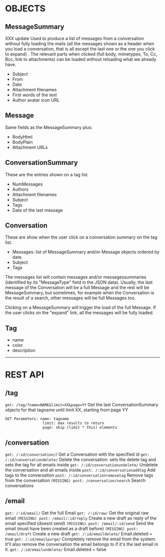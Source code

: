 # OBJECTS

## MessageSummary
XXX update
Used to produce a list of messages from a conversation without
fully loading the mails (all the messages shown as a header when you load a
conversation, that is all except the last one or the one you click to expand) .
The relevant parts when clicked (full body, mimetypes, To, Cc, Bcc, link to
attachments) can be loaded without reloading what we already have.

- Subject
- From
- Date
- Attachment filenames
- First words of the text
- Author avatar icon URL

## Message
Same fields as the MessageSummary plus:

- BodyHtml
- BodyPlain
- Attachment URLs

## ConversationSummary
These are the entries shown on a tag list.

- NumMessages
- Authors
- Attachment filenames
- Subject
- Tags
- Date of the last message

## Conversation
These are show when the user click on a conversation summary on the tag list. 

- Messages: list of MessageSummary and/or Message objects ordered by date.
- Subject
- Tags

The messages list will contain messages and/or messagessummaries (identified by
its "MessageType" field in the JSON data). Usually, the last message of the
Conversation will be a full Message and the rest will be MessageSummary, but
sometimes, for example when the Conversation is the result of a search, other
messages will be full Messages too.

Clicking on a MessageSummary will trigger the load of the full Message. If the
user clicks on the "expand" link, all the messages will be fully loaded.


## Tag
- name
- color
- description

-------------------------------------------------------------------------

# REST API

## /tag
`get: /tag/?name=NAME&limit=XX&page=YY`
    Get the last ConversationSummary objects for that tagname until limit XX,
    starting from page YY

    GET Parameters: name: tagname
                     limit: max results to return
                     page: skip (limit * this) elements


## /conversation
`get: /:id/conversation/`/
    Get a Conversation with the specified id
`get: /:id/conversationdelete/`
    Delete the conversation: sets the delete tag and sets the tag 
    for all emails inside
`get: /:id/conversationundelete/`
    Undelete the conversation and all emails inside
`post: /:id/conversationaddtag`
    Add tags to the conversation
`post: /:id/conversationremovetag`
    Remove tags from the conversation
`(MISSING) post: /conversation/search`
    Search conversations

## /email
`get: /:id/email/`
    Get the full Email
`get: /:id/raw/`
    Get the original raw email
`(MISSING) post: /email/:id/reply`
    Create a new draft as reply of the email specified (doesnt send)
`(MISSING) post: /email/:id/send`
    Send the email (must have been created as a draft before)
`(MISSING) post: /email/draft`
    Create a new draft
`get: /:id/emaildelete/`
    Email.deleted = true
`get: /:id/emailpurge/`
    Completely remove the email from the system. It'll also remove the
    conversation the email belongs to if it's the last email in it.
`get: /:id/emailundelete/`
    Email.deleted = false
